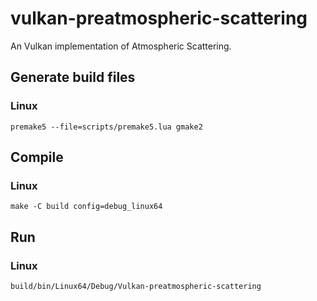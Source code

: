 # vulkan-preatmospheric-scattering
An Vulkan implementation of Atmospheric Scattering.
## Generate build files
### Linux
`premake5 --file=scripts/premake5.lua gmake2`
## Compile
### Linux
`make -C build config=debug_linux64`
## Run
### Linux
`build/bin/Linux64/Debug/Vulkan-preatmospheric-scattering`
